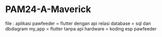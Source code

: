 # PAM24-A-Maverick

file :
aplikasi pawfeeder = flutter dengan api
relasi database = sql dan dbdiagram
my_app = flutter tanpa api
hardware = koding esp pawfeeder

